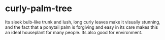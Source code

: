 # curly-palm-tree
Its sleek bulb-like trunk and lush, long curly leaves make it visually stunning, and the fact that a ponytail palm is forgiving and easy in its care makes this an ideal houseplant for many people. Its also good for  environment.